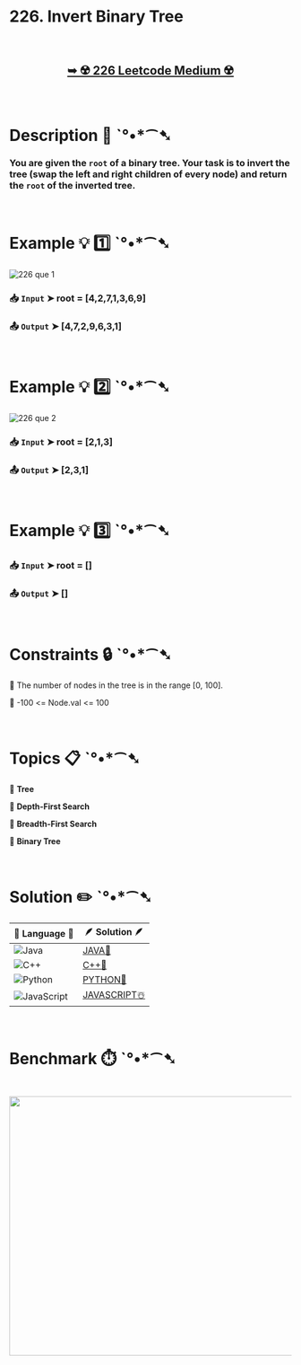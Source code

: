 # 226. Invert Binary Tree

</br>

<h2 align="center"> 

<a href=""><strong>➥ ☢️ 226 Leetcode Medium ☢️ </strong></a>
</h2>

</br>

# Description 📜 ˋ°•*⁀➷

### You are given the `root` of a binary tree. Your task is to invert the tree (swap the left and right children of every node) and return the `root` of the inverted tree.

</br>

# Example 💡 1️⃣ ˋ°•*⁀➷

![226 que 1](https://github.com/user-attachments/assets/2e2d6e7c-a990-4e02-8e01-1338a0cc2bbd)

  ### 📥 `Input`  ➤ root = [4,2,7,1,3,6,9]

  ### 📤 `Output`  ➤ [4,7,2,9,6,3,1]

</br>

# Example 💡 2️⃣ ˋ°•*⁀➷

![226 que 2](https://github.com/user-attachments/assets/f23f1ed6-9626-49e8-b7ee-87da02f54630)

  ### 📥 `Input` ➤ root = [2,1,3]

  ### 📤 `Output`  ➤ [2,3,1]

</br>

# Example 💡 3️⃣ ˋ°•*⁀➷

  ### 📥 `Input` ➤ root = []

  ### 📤 `Output`  ➤ []

</br>

# Constraints 🔒 ˋ°•*⁀➷

🔹 The number of nodes in the tree is in the range [0, 100]. </br>

🔹 -100 <= Node.val <= 100 </br>

</br>

# Topics 📋 ˋ°•*⁀➷

🔸 **Tree**  </br>

🔸 **Depth-First Search**  </br>

🔸 **Breadth-First Search**  </br>

🔸 **Binary Tree**  </br>

</br>

# Solution ✏️ ˋ°•*⁀➷

| 📒 Language 📒  | 🪶 Solution 🪶 |
| ------------- | ------------- |
|  ![Java](https://img.shields.io/badge/java-%23ED8B00.svg?style=for-the-badge&logo=openjdk&logoColor=white)  | [JAVA🍁](https://github.com/Prakhar-002/LEETCODE/blob/main/%F0%9F%93%9A%20Study%20%F0%9F%8E%A7%20Plan%20%F0%9F%91%A8%F0%9F%8F%BB%E2%80%8D%F0%9F%92%BB/%F0%9F%A9%B5%20NeetCode%20150%20-%20%F0%9F%8D%87%20Blind%2075%20%2B%2075%20problems/%F0%9F%94%AC%20Examine%20Thoroughly%20%F0%9F%A7%AC/07%20Trees/Day%20%E2%9E%BA%2046%20%F0%9F%A5%A1%20226.%20Invert%20Binary%20Tree%20%E2%98%83%EF%B8%8F%20%F0%9F%8D%81%20%F0%9F%8D%B0%20%F0%9F%8E%B2/%F0%9F%8D%81JAVA%20-%20226.%20Invert%20Binary%20Tree.java) |
|  ![C++](https://img.shields.io/badge/c++-%2300599C.svg?style=for-the-badge&logo=c%2B%2B&logoColor=white)  | [C++🎲](https://github.com/Prakhar-002/LEETCODE/blob/main/%F0%9F%93%9A%20Study%20%F0%9F%8E%A7%20Plan%20%F0%9F%91%A8%F0%9F%8F%BB%E2%80%8D%F0%9F%92%BB/%F0%9F%A9%B5%20NeetCode%20150%20-%20%F0%9F%8D%87%20Blind%2075%20%2B%2075%20problems/%F0%9F%94%AC%20Examine%20Thoroughly%20%F0%9F%A7%AC/07%20Trees/Day%20%E2%9E%BA%2046%20%F0%9F%A5%A1%20226.%20Invert%20Binary%20Tree%20%E2%98%83%EF%B8%8F%20%F0%9F%8D%81%20%F0%9F%8D%B0%20%F0%9F%8E%B2/%F0%9F%8E%B2CPP%20-%20226.%20Invert%20Binary%20Tree.cpp)  |
|  ![Python](https://img.shields.io/badge/python-3670A0?style=for-the-badge&logo=python&logoColor=ffdd54)    | [PYTHON🍰](https://github.com/Prakhar-002/LEETCODE/blob/main/%F0%9F%93%9A%20Study%20%F0%9F%8E%A7%20Plan%20%F0%9F%91%A8%F0%9F%8F%BB%E2%80%8D%F0%9F%92%BB/%F0%9F%A9%B5%20NeetCode%20150%20-%20%F0%9F%8D%87%20Blind%2075%20%2B%2075%20problems/%F0%9F%94%AC%20Examine%20Thoroughly%20%F0%9F%A7%AC/07%20Trees/Day%20%E2%9E%BA%2046%20%F0%9F%A5%A1%20226.%20Invert%20Binary%20Tree%20%E2%98%83%EF%B8%8F%20%F0%9F%8D%81%20%F0%9F%8D%B0%20%F0%9F%8E%B2/%F0%9F%8D%B0PYTHON%20-%20226.%20Invert%20Binary%20Tree.py) |
| ![JavaScript](https://img.shields.io/badge/javascript-%23323330.svg?style=for-the-badge&logo=javascript&logoColor=%23F7DF1E)   | [JAVASCRIPT☃️](https://github.com/Prakhar-002/LEETCODE/blob/main/%F0%9F%93%9A%20Study%20%F0%9F%8E%A7%20Plan%20%F0%9F%91%A8%F0%9F%8F%BB%E2%80%8D%F0%9F%92%BB/%F0%9F%A9%B5%20NeetCode%20150%20-%20%F0%9F%8D%87%20Blind%2075%20%2B%2075%20problems/%F0%9F%94%AC%20Examine%20Thoroughly%20%F0%9F%A7%AC/07%20Trees/Day%20%E2%9E%BA%2046%20%F0%9F%A5%A1%20226.%20Invert%20Binary%20Tree%20%E2%98%83%EF%B8%8F%20%F0%9F%8D%81%20%F0%9F%8D%B0%20%F0%9F%8E%B2/%E2%98%83%EF%B8%8FJAVASCRIPT%20-%20226.%20Invert%20Binary%20Tree.js) |

</br>

# Benchmark ⏱️ ˋ°•*⁀➷

<h1  align="center" >

<img src ="https://github.com/user-attachments/assets/21b8c6d8-6b07-470a-9fe8-3046b228ca6a" width = "700px" height="462px" />

</h1>
